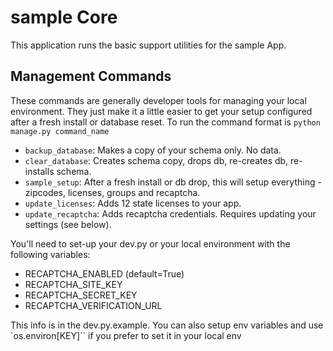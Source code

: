 # sample Core

This application runs the basic support utilities for the sample App.

## Management Commands

These commands are generally developer tools for managing your local environment. They just make it
a little easier to get your setup configured after a fresh install or database reset. To run the command format is
`python manage.py command_name`

* `backup_database`: Makes a copy of your schema only. No data.
* `clear_database`: Creates schema copy, drops db, re-creates db, re-installs schema.
* `sample_setup`: After a fresh install or db drop, this will setup everything - zipcodes, licenses, groups and recaptcha.
* `update_licenses`: Adds 12 state licenses to your app.
* `update_recaptcha`: Adds recaptcha credentials. Requires updating your settings (see below).

You'll need to set-up your dev.py or your local environment with the following variables:

* RECAPTCHA_ENABLED (default=True)
* RECAPTCHA_SITE_KEY
* RECAPTCHA_SECRET_KEY
* RECAPTCHA_VERIFICATION_URL

This info is in the dev.py.example. You can also setup env variables and use `os.environ[KEY]`` if you prefer to set it in your local env
